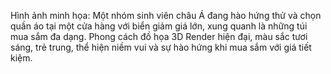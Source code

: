 Hình ảnh minh họa: Một nhóm sinh viên châu Á đang hào hứng thử và chọn quần áo tại một cửa hàng với biển giảm giá lớn, xung quanh là những túi mua sắm đa dạng. Phong cách đồ họa 3D Render hiện đại, màu sắc tươi sáng, trẻ trung, thể hiện niềm vui và sự hào hứng khi mua sắm với giá tiết kiệm.